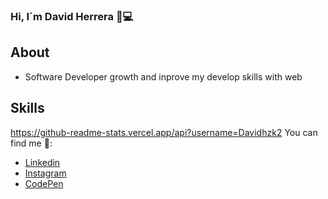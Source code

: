 ### Hi, I´m David Herrera 👋💻

## About
  - Software Developer 
growth and inprove my  develop skills with web
## Skills 


https://github-readme-stats.vercel.app/api?username=Davidhzk2
 You can find me 📌:
- [Linkedin]()
- [Instagram]()
- [CodePen](https://codepen.io/davidhzk2)




<!--
**Davidhzk2/Davidhzk2** is a ✨ _special_ ✨ repository because its `README.md` (this file) appears on your GitHub profile.


- 🔭 I’m currently working on ...
- 🌱 I’m currently learning ...
- 👯 I’m looking to collaborate on ...
- 🤔 I’m looking for help with ...
- 💬 Ask me about ...
- 📫 How to reach me: ...
- 😄 Pronouns: ...
- ⚡ Fun fact: ...
-->
